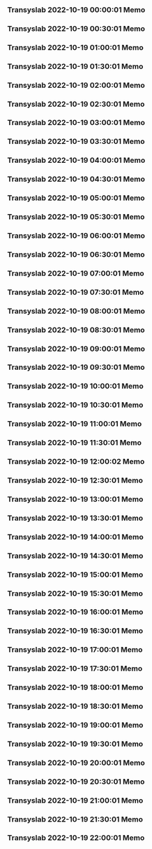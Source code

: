 ### Transyslab 2022-10-19 00:00:01 Memo
### Transyslab 2022-10-19 00:30:01 Memo
### Transyslab 2022-10-19 01:00:01 Memo
### Transyslab 2022-10-19 01:30:01 Memo
### Transyslab 2022-10-19 02:00:01 Memo
### Transyslab 2022-10-19 02:30:01 Memo
### Transyslab 2022-10-19 03:00:01 Memo
### Transyslab 2022-10-19 03:30:01 Memo
### Transyslab 2022-10-19 04:00:01 Memo
### Transyslab 2022-10-19 04:30:01 Memo
### Transyslab 2022-10-19 05:00:01 Memo
### Transyslab 2022-10-19 05:30:01 Memo
### Transyslab 2022-10-19 06:00:01 Memo
### Transyslab 2022-10-19 06:30:01 Memo
### Transyslab 2022-10-19 07:00:01 Memo
### Transyslab 2022-10-19 07:30:01 Memo
### Transyslab 2022-10-19 08:00:01 Memo
### Transyslab 2022-10-19 08:30:01 Memo
### Transyslab 2022-10-19 09:00:01 Memo
### Transyslab 2022-10-19 09:30:01 Memo
### Transyslab 2022-10-19 10:00:01 Memo
### Transyslab 2022-10-19 10:30:01 Memo
### Transyslab 2022-10-19 11:00:01 Memo
### Transyslab 2022-10-19 11:30:01 Memo
### Transyslab 2022-10-19 12:00:02 Memo
### Transyslab 2022-10-19 12:30:01 Memo
### Transyslab 2022-10-19 13:00:01 Memo
### Transyslab 2022-10-19 13:30:01 Memo
### Transyslab 2022-10-19 14:00:01 Memo
### Transyslab 2022-10-19 14:30:01 Memo
### Transyslab 2022-10-19 15:00:01 Memo
### Transyslab 2022-10-19 15:30:01 Memo
### Transyslab 2022-10-19 16:00:01 Memo
### Transyslab 2022-10-19 16:30:01 Memo
### Transyslab 2022-10-19 17:00:01 Memo
### Transyslab 2022-10-19 17:30:01 Memo
### Transyslab 2022-10-19 18:00:01 Memo
### Transyslab 2022-10-19 18:30:01 Memo
### Transyslab 2022-10-19 19:00:01 Memo
### Transyslab 2022-10-19 19:30:01 Memo
### Transyslab 2022-10-19 20:00:01 Memo
### Transyslab 2022-10-19 20:30:01 Memo
### Transyslab 2022-10-19 21:00:01 Memo
### Transyslab 2022-10-19 21:30:01 Memo
### Transyslab 2022-10-19 22:00:01 Memo
